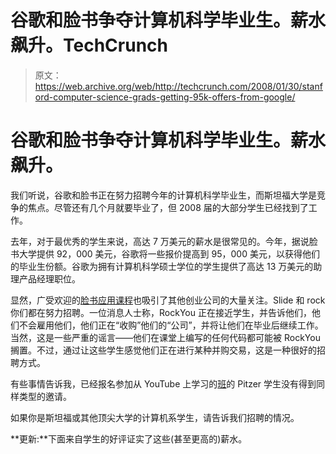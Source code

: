 # 谷歌和脸书争夺计算机科学毕业生。薪水飙升。TechCrunch

> 原文：<https://web.archive.org/web/http://techcrunch.com/2008/01/30/stanford-computer-science-grads-getting-95k-offers-from-google/>

# 谷歌和脸书争夺计算机科学毕业生。薪水飙升。

我们听说，谷歌和脸书正在努力招聘今年的计算机科学毕业生，而斯坦福大学是竞争的焦点。尽管还有几个月就要毕业了，但 2008 届的大部分学生已经找到了工作。

去年，对于最优秀的学生来说，高达 7 万美元的薪水是很常见的。今年，据说脸书大学提供 92，000 美元，谷歌将一些报价提高到 95，000 美元，以获得他们的毕业生份额。谷歌为拥有计算机科学硕士学位的学生提供了高达 13 万美元的助理产品经理职位。

显然，广受欢迎的[脸书应用课程](https://web.archive.org/web/20230205032621/https://techcrunch.com/2007/11/19/stanford-students-facebook-application-crosses-1-million-installs/)也吸引了其他创业公司的大量关注。Slide 和 rock 你们都在努力招聘。一位消息人士称，RockYou 正在接近学生，并告诉他们，他们不会雇用他们，他们正在“收购”他们的“公司”，并将让他们在毕业后继续工作。当然，这是一些严重的谣言——他们在课堂上编写的任何代码都可能被 RockYou 搁置。不过，通过让这些学生感觉他们正在进行某种并购交易，这是一种很好的招聘方式。

有些事情告诉我，已经报名参加从 YouTube 上学习的[班](https://web.archive.org/web/20230205032621/https://techcrunch.com/2007/09/14/pitzer-college-offers-youtube-class/)的 Pitzer 学生没有得到同样类型的邀请。

如果你是斯坦福或其他顶尖大学的计算机系学生，请告诉我们招聘的情况。

**更新:**下面来自学生的好评证实了这些(甚至更高的)薪水。